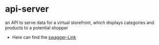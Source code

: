 # api-server
an API to serve data for a virtual storefront, which displays categories and products to a potential shopper

- Here can find the [swagger-Link](https://app.swaggerhub.com/apis/Nedal-Erekat/json-server/0.1#/default/post_products_) 